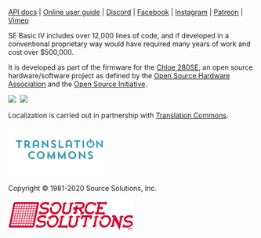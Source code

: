 [API docs](https://cheveron.github.io/sebasic4/api/) | [Online user guide](https://github.com/cheveron/sebasic4/wiki) | [Discord](https://discord.gg/VBtz6V3Fzz) | [Facebook](https://www.instagram.com/chloe280se/) | [Instagram](https://www.instagram.com/chloe280se/) | [Patreon](https://www.patreon.com/chloe280se) | [Vimeo](https://vimeo.com/chloecorp)

SE Basic IV includes over 12,000 lines of code, and if developed in a conventional proprietary way would have required many years of work and cost over $500,000.

It is developed as part of the firmware for the [Chloe 280SE](https://www.patreon.com/chloe280se), an open source hardware/software project as defined by the [Open Source Hardware Association](https://www.oshwa.org/) and the [Open Source Initiative](https://opensource.org/).

<img src="images/oshw-logo-800-px.png" style="width:112px"/>&nbsp;&nbsp;<img src="images/osi_standard_logo_0.png" style="width:100px"/>

Localization is carried out in partnership with [Translation Commons](https://translationcommons.org/).

<img src="images/TC-logo.png" style="width:200px"/>

Copyright © 1981-2020 Source Solutions, Inc.

<img src="images/ssi.png"/>
